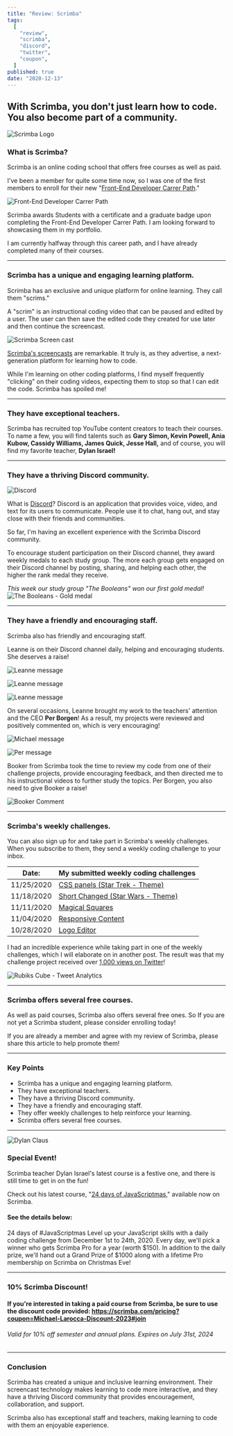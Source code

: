```yaml
---
title: "Review: Scrimba"
tags:
  [
    "review",
    "scrimba",
    "discord",
    "twitter",
    "coupon",
  ]
published: true
date: "2020-12-13"
---
```


## With Scrimba, you don't just learn how to code. You also become part of a community.


![Scrimba Logo](img/Scrimba.jpg)


### What is Scrimba?  
Scrimba is an online coding school that offers free courses as well as paid. 

I've been a member for quite some time now, so I was one of the first members to enroll for their new "[Front-End Developer Carrer Path](https://scrimba.com/learn/frontend)." 

![Front-End Developer Carrer Path](img/Scrimba-FDCP.jpg)

Scrimba awards Students with a certificate and a graduate badge upon completing the Front-End Developer Carrer Path. I am looking forward to showcasing them in my portfolio.

I am currently halfway through this career path, and I have already completed many of their courses.

---
### Scrimba has a unique and engaging learning platform.
Scrimba has an exclusive and unique platform for online learning. They call them "scrims."

A "scrim" is an instructional coding video that can be paused and edited by a user. The user can then save the edited code they created for use later and then continue the screencast.
<!-- [Scrimba Screen cast](https://scrimba.com/scrim/cJpvbMUB) -->

![Scrimba Screen cast](img/Scrimba.png)

[Scrimba's screencasts](https://scrimba.com/scrim/cJpvbMUB) are remarkable. It truly is, as they advertise, a next-generation platform for learning how to code. 

While I'm learning on other coding platforms, I find myself frequently "clicking" on their coding videos, expecting them to stop so that I can edit the code. Scrimba has spoiled me! 

---

### They have exceptional teachers.
Scrimba has recruited top YouTube content creators to teach their courses. To name a few, you will find talents such as **Gary Simon, Kevin Powell, Ania Kubow, Cassidy Williams, James Quick, Jesse Hall,** and of course, you will find my favorite teacher, **Dylan Israel!**

---

### They have a thriving Discord community.

![Discord](img/Discord.png)

What is [Discord](https://discord.com/)? Discord is an application that provides voice, video, and text for its users to communicate. People use it to chat, hang out, and stay close with their friends and communities.


So far, I'm having an excellent experience with the Scrimba Discord community. 

To encourage student participation on their Discord channel, they award weekly medals to each study group. The more each group gets engaged on their Discord channel by posting, sharing, and helping each other, the higher the rank medal they receive. 

*This week our study group "The Booleans" won our first gold medal!*
![The Booleans - Gold medal](img/Comment-Gold.png)

---

### They have a friendly and encouraging staff.
Scrimba also has friendly and encouraging staff.

Leanne is on their Discord channel daily, helping and encouraging students. She deserves a raise!

![Leanne message](img/Comment-Dice.png)

![Leanne message](img/Comment-Star-Trek.png)

![Leanne message](img/Comment-Star-Wars.png)

On several occasions, Leanne brought my work to the teachers' attention and the CEO **Per Borgen**! As a result, my projects were reviewed and positively commented on, which is very encouraging!

![Michael message](img/Comment-Michael.png)

![Per message](img/Comment-Project-Per.png)

Booker from Scrimba took the time to review my code from one of their challenge projects, provide encouraging feedback, and then directed me to his instructional videos to further study the topics. Per Borgen, you also need to give Booker a raise!

![Booker Comment](img/Comment-Booker.png)

---

### Scrimba's weekly challenges.
You can also sign up for and take part in Scrimba's weekly challenges. When you subscribe to them, they send a weekly coding challenge to your inbox.

| Date: | My submitted weekly coding challenges |
|--------|---------------------------------------|
|11/25/2020|[CSS panels (Star Trek - Theme)](https://twitter.com/MikeJudeLarocca/status/1331819008052645889?s=20)             |
|11/18/2020|[Short Changed (Star Wars - Theme)](https://twitter.com/MikeJudeLarocca/status/1329288013185216517?s=20)             |
|11/11/2020|[Magical Squares](https://twitter.com/MikeJudeLarocca/status/1326715836518850560?s=20)       |
|11/04/2020|[Responsive Content](https://twitter.com/MikeJudeLarocca/status/1324172887041941504?s=20)    |
|10/28/2020|[Logo Editor](https://twitter.com/MikeJudeLarocca/status/1321635633023078406?s=20)           |

I had an incredible experience while taking part in one of the weekly challenges, which I will elaborate on in another post. The result was that my challenge project received over [1,000 views on Twitter](https://twitter.com/MikeJudeLarocca/status/1326715836518850560?s=20)!
 
![Rubiks Cube - Tweet Analytics](img/Twitter-Cube-Stats-new.png)

---

### Scrimba offers several free courses.
As well as paid courses, Scrimba also offers several free ones. So If you are not yet a Scrimba student, please consider enrolling today! 

If you are already a member and agree with my review of Scrimba, please share this article to help promote them!

---

### Key Points 
  * Scrimba has a unique and engaging learning platform. 
  * They have exceptional teachers. 
  * They have a thriving Discord community.
  * They have a friendly and encouraging staff.
  * They offer weekly challenges to help reinforce your learning.
  * Scrimba offers several free courses.

---  

![Dylan Claus](img/dylan_claus.jpg)
### Special Event! 
Scrimba teacher Dylan Israel's latest course is a festive one, and there is still time to get in on the fun! 

Check out his latest course, "[24 days of JavaScriptmas](https://scrimba.com/learn/adventcalendar)," available now on Scrimba.

#### See the details below:
24 days of #JavaScriptmas
Level up your JavaScript skills with a daily coding challenge from December 1st to 24th, 2020. Every day, we'll pick a winner who gets Scrimba Pro for a year (worth $150). In addition to the daily prize, we'll hand out a Grand Prize of $1000 along with a lifetime Pro membership on Scrimba on Christmas Eve!

<!-- | Date     | My JavaScriptmas submissions (I'm adding daily!)|
|:--------:|:-----------------------------------------------:|
|12/01/2020|                                                 |
|12/02/2020|                                                 |
|12/03/2020|                                                 | -->

---

### 10% Scrimba Discount!

#### If you're interested in taking a paid course from Scrimba, be sure to use the discount code provided: https://scrimba.com/pricing?coupon=Michael-Larocca-Discount-2023#join

###### *Valid for 10% off semester and annual plans. Expires on July 31st, 2024*

---

### Conclusion
Scrimba has created a unique and inclusive learning environment. Their screencast technology makes learning to code more interactive, and they have a thriving Discord community that provides encouragement, collaboration, and support.

Scrimba also has exceptional staff and teachers, making learning to code with them an enjoyable experience.
